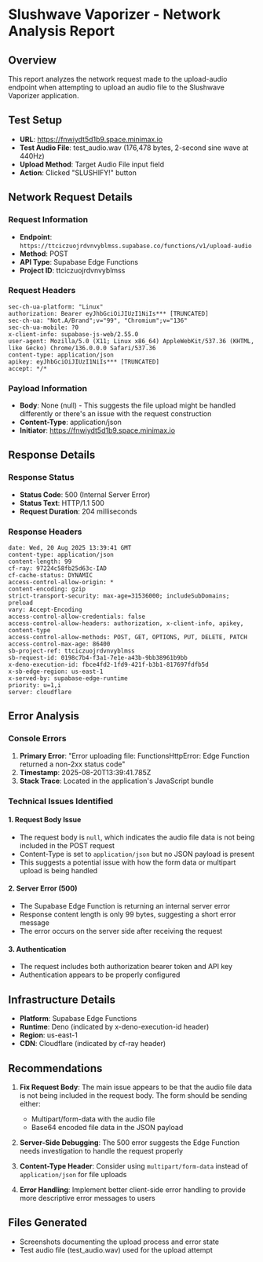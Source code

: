 # Slushwave Vaporizer - Network Analysis Report

## Overview
This report analyzes the network request made to the upload-audio endpoint when attempting to upload an audio file to the Slushwave Vaporizer application.

## Test Setup
- **URL**: https://fnwiydt5d1b9.space.minimax.io
- **Test Audio File**: test_audio.wav (176,478 bytes, 2-second sine wave at 440Hz)
- **Upload Method**: Target Audio File input field
- **Action**: Clicked "SLUSHIFY!" button

## Network Request Details

### Request Information
- **Endpoint**: `https://ttciczuojrdvnvyblmss.supabase.co/functions/v1/upload-audio`
- **Method**: POST
- **API Type**: Supabase Edge Functions
- **Project ID**: ttciczuojrdvnvyblmss

### Request Headers
```
sec-ch-ua-platform: "Linux"
authorization: Bearer eyJhbGciOiJIUzI1NiIs*** [TRUNCATED]
sec-ch-ua: "Not.A/Brand";v="99", "Chromium";v="136"
sec-ch-ua-mobile: ?0
x-client-info: supabase-js-web/2.55.0
user-agent: Mozilla/5.0 (X11; Linux x86_64) AppleWebKit/537.36 (KHTML, like Gecko) Chrome/136.0.0.0 Safari/537.36
content-type: application/json
apikey: eyJhbGciOiJIUzI1NiIs*** [TRUNCATED]
accept: */*
```

### Payload Information
- **Body**: None (null) - This suggests the file upload might be handled differently or there's an issue with the request construction
- **Content-Type**: application/json
- **Initiator**: https://fnwiydt5d1b9.space.minimax.io

## Response Details

### Response Status
- **Status Code**: 500 (Internal Server Error)
- **Status Text**: HTTP/1.1 500
- **Request Duration**: 204 milliseconds

### Response Headers
```
date: Wed, 20 Aug 2025 13:39:41 GMT
content-type: application/json
content-length: 99
cf-ray: 97224c58fb25d63c-IAD
cf-cache-status: DYNAMIC
access-control-allow-origin: *
content-encoding: gzip
strict-transport-security: max-age=31536000; includeSubDomains; preload
vary: Accept-Encoding
access-control-allow-credentials: false
access-control-allow-headers: authorization, x-client-info, apikey, content-type
access-control-allow-methods: POST, GET, OPTIONS, PUT, DELETE, PATCH
access-control-max-age: 86400
sb-project-ref: ttciczuojrdvnvyblmss
sb-request-id: 0198c7b4-f3a1-7e1e-a43b-9bb38961b9bb
x-deno-execution-id: fbce4fd2-1fd9-421f-b3b1-817697fdfb5d
x-sb-edge-region: us-east-1
x-served-by: supabase-edge-runtime
priority: u=1,i
server: cloudflare
```

## Error Analysis

### Console Errors
1. **Primary Error**: "Error uploading file: FunctionsHttpError: Edge Function returned a non-2xx status code"
2. **Timestamp**: 2025-08-20T13:39:41.785Z
3. **Stack Trace**: Located in the application's JavaScript bundle

### Technical Issues Identified

#### 1. Request Body Issue
- The request body is `null`, which indicates the audio file data is not being included in the POST request
- Content-Type is set to `application/json` but no JSON payload is present
- This suggests a potential issue with how the form data or multipart upload is being handled

#### 2. Server Error (500)
- The Supabase Edge Function is returning an internal server error
- Response content length is only 99 bytes, suggesting a short error message
- The error occurs on the server side after receiving the request

#### 3. Authentication
- The request includes both authorization bearer token and API key
- Authentication appears to be properly configured

## Infrastructure Details
- **Platform**: Supabase Edge Functions
- **Runtime**: Deno (indicated by x-deno-execution-id header)
- **Region**: us-east-1
- **CDN**: Cloudflare (indicated by cf-ray header)

## Recommendations

1. **Fix Request Body**: The main issue appears to be that the audio file data is not being included in the request body. The form should be sending either:
   - Multipart/form-data with the audio file
   - Base64 encoded file data in the JSON payload

2. **Server-Side Debugging**: The 500 error suggests the Edge Function needs investigation to handle the request properly

3. **Content-Type Header**: Consider using `multipart/form-data` instead of `application/json` for file uploads

4. **Error Handling**: Implement better client-side error handling to provide more descriptive error messages to users

## Files Generated
- Screenshots documenting the upload process and error state
- Test audio file (test_audio.wav) used for the upload attempt